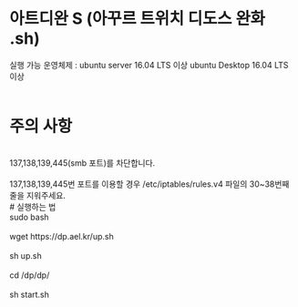 # 아트디완 S (아꾸르 트위치 디도스 완화 .sh) 
실행 가능 운영체제 : ubuntu server 16.04 LTS 이상 ubuntu Desktop 16.04 LTS 이상 <br><br>
# 주의 사항
<br>
 137,138,139,445(smb 포트)를 차단합니다. <br><br> 137,138,139,445번 포트를 이용할 경우 /etc/iptables/rules.v4 파일의 30~38번째 줄을 지워주세요.<br>
# 실행하는 법 <br>
sudo bash  <br><br>
wget https://dp.ael.kr/up.sh <br><br>
sh up.sh <br><br>
cd /dp/dp/ <br><br>
sh start.sh <br><br>
